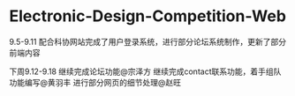 # Electronic-Design-Competition-Web



9.5-9.11
配合科协网站完成了用户登录系统，进行部分论坛系统制作，更新了部分前端内容

下周9.12-9.18
继续完成论坛功能@宗泽方
继续完成contact联系功能，着手组队功能编写@黄羽丰
进行部分网页的细节处理@赵旺

